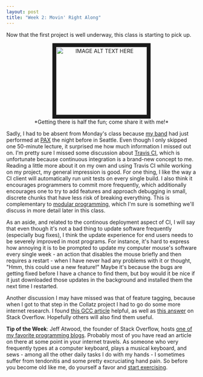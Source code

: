 ```yaml
---
layout: post
title: "Week 2: Movin' Right Along"
---
```


Now that the first project is well underway, this class is starting to pick up.

<center><a href="http://www.youtube.com/watch?feature=player_embedded&v=MMR5JVo21wQ
" target="_blank"><img src="http://img.youtube.com/vi/MMR5JVo21wQ/0.jpg" 
alt="IMAGE ALT TEXT HERE" width="240" height="180" border="10" /></a><br>
*Getting there is half the fun; come share it with me!*</center>

Sadly, I had to be absent from Monday's class because [my band](http://www.the-returners.com) had just performed at [PAX](http://prime.paxsite.com/) the night before in Seattle. Even though I only skipped one 50-minute lecture, it surprised me how much information I missed out on. I'm pretty sure I missed some discussion about [Travis CI](https://www.travis-ci.com/), which is unfortunate because continuous integration is a brand-new concept to me. Reading a little more about it on my own and using Travis CI while working on my project, my general impression is good. For one thing, I like the way a CI client will automatically run unit tests on every single build. I also think it encourages programmers to commit more frequently, which additionally encourages one to try to add features and approach debugging in small, discrete chunks that have less risk of breaking everything. This is complementary to [modular programming](https://en.wikipedia.org/wiki/Modular_programming), which I'm sure is something we'll discuss in more detail later in this class.

As an aside, and related to the continous deployment aspect of CI, I will say that even though it's not a bad thing to update software frequently (especially bug fixes), I think the update experience for end users needs to be severely improved in most programs. For instance, it's hard to express how annoying it is to be prompted to update my computer mouse's software every single week - an action that disables the mouse briefly and then requires a restart - when I have never had any problems with it or thought, "Hmm, this could use a new feature!" Maybe it's because the bugs are getting fixed before I have a chance to find them, but boy would it be nice if it just downloaded those updates in the background and installed them the next time I restarted.

Another discussion I may have missed was that of feature tagging, because when I got to that step in the Collatz project I had to go do some more internet research. I found [this GCC article](https://gcc.gnu.org/onlinedocs/cpp/Ifdef.html) helpful, as well as [this answer](http://stackoverflow.com/a/21256302) on Stack Overflow. Hopefully others will also find them useful.

**Tip of the Week**: Jeff Atwood, the founder of Stack Overflow, hosts [one of my favorite programming blogs](http://blog.codinghorror.com). Probably most of you have read an article on there at some point in your internet travels. As someone who very frequently types at a computer keyboard, plays a musical keyboard, and sews - among all the other daily tasks I do with my hands - I sometimes suffer from tendonitis and some pretty excruciating hand pain. So before you become old like me, do yourself a favor and [start exercising](http://blog.codinghorror.com/programming-your-hands/).